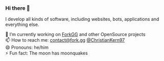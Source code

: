 ### Hi there 👋

I develop all kinds of software, including websites, bots, applications and everything else.


🔭 I’m currently working on [ForkGG](https://github.com/ForkGG/fork) and other OpenSource projects  
📫 How to reach me: [contact@fork.gg](mailto:contact@fork.gg) [@ChristianKern97](https://twitter.com/ChristianKern97)  
😄 Pronouns: he/him  
⚡ Fun fact: The moon has moonquakes  
<!--
**ChristianKern97/ChristianKern97** is a ✨ _special_ ✨ repository because its `README.md` (this file) appears on your GitHub profile.

Here are some ideas to get you started:

- 🔭 I’m currently working on ...
- 🌱 I’m currently learning ...
- 👯 I’m looking to collaborate on ...
- 🤔 I’m looking for help with ...
- 💬 Ask me about ...
-->
